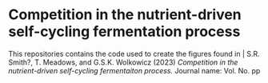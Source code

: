 # Competition in the nutrient-driven self-cycling fermentation process
This repositories contains the code used to create the figures found in 
| S.R. Smith?, T. Meadows, and G.S.K. Wolkowicz (2023)  <i>Competition in the nutrient-driven self-cycling fermentaiton process.</i>  Journal name: Vol. No. pp